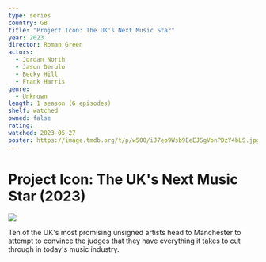 ```yaml
---
type: series
country: GB
title: "Project Icon: The UK's Next Music Star"
year: 2023
director: Roman Green
actors:
  - Jordan North
  - Jason Derulo
  - Becky Hill
  - Frank Harris
genre:
  - Unknown
length: 1 season (6 episodes)
shelf: watched
owned: false
rating:
watched: 2023-05-27
poster: https://image.tmdb.org/t/p/w500/iJ7eo9Wsb9EeEJSgVbnPDzY4bLS.jpg
---
```


# Project Icon: The UK's Next Music Star (2023)

![](https://image.tmdb.org/t/p/w500/iJ7eo9Wsb9EeEJSgVbnPDzY4bLS.jpg)

Ten of the UK's most promising unsigned artists head to Manchester to attempt to convince the judges that they have everything it takes to cut through in today's music industry.